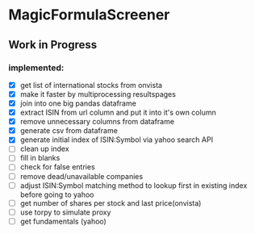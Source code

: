 # MagicFormulaScreener
 
## Work in Progress

### implemented: 
*[x] get list of international stocks from onvista
*[x] make it faster by multiprocessing resultspages
*[x] join into one big pandas dataframe
*[x] extract ISIN from url column and put it into it's own column
*[x] remove unnecessary columns from dataframe
*[x] generate csv from dataframe
*[x] generate initial index of ISIN:Symbol via yahoo search API
*[ ] clean up index
*[ ] fill in blanks
*[ ] check for false entries
*[ ] remove dead/unavailable companies
*[ ] adjust ISIN:Symbol matching method to lookup first in existing index before going to yahoo
*[ ] get number of shares per stock and last price(onvista)
*[ ] use torpy to simulate proxy
*[ ] get fundamentals (yahoo)
